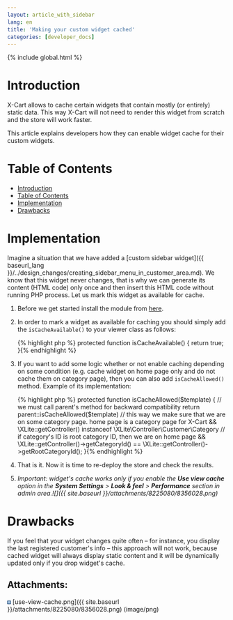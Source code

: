 ```yaml
---
layout: article_with_sidebar
lang: en
title: 'Making your custom widget cached'
categories: [developer_docs]
---
```


{% include global.html %}

# Introduction

X-Cart allows to cache certain widgets that contain mostly (or entirely) static data. This way X-Cart will not need to render this widget from scratch and the store will work faster.

This article explains developers how they can enable widget cache for their custom widgets.

# Table of Contents

*   [Introduction](#introduction)
*   [Table of Contents](#table-of-contents)
*   [Implementation](#implementation)
*   [Drawbacks](#drawbacks)

# Implementation

Imagine a situation that we have added a [custom sidebar widget]({{ baseurl_lang }}/../design_changes/creating_sidebar_menu_in_customer_area.md). We know that this widget never changes, that is why we can generate its content (HTML code) only once and then insert this HTML code without running PHP process. Let us mark this widget as available for cache.

1.  Before we get started install the module from [here](Creating-sidebar-menu-in-customer-area_7505759.html#Creatingsidebarmenuincustomerarea-Modulepack).
2.  In order to mark a widget as available for caching you should simply add the `isCacheAvailable()` to your viewer class as follows:

    {% highlight php %}    protected function isCacheAvailable()
        {
            return true;
        }{% endhighlight %}
3.  If you want to add some logic whether or not enable caching depending on some condition (e.g. cache widget on home page only and do not cache them on category page), then you can also add `isCacheAllowed()` method. Example of its implementation: 

    {% highlight php %}    protected function isCacheAllowed($template)
        {
    			// we must call parent's method for backward compatibility
            return parent::isCacheAllowed($template) 
    			// this way we make sure that we are on some category page. home page is a category page for X-Cart
                && \XLite::getController() instanceof \XLite\Controller\Customer\Category 
    			// if category's ID is root category ID, then we are on home page
                && \XLite::getController()->getCategoryId() == \XLite::getController()->getRootCategoryId();
        }{% endhighlight %}
4.  That is it. Now it is time to re-deploy the store and check the results.
5.  _Important: widget's cache works only if you enable the **Use view cache** option in the **System Settings** > **Look & feel** > **Performance** section in admin area.![]({{ site.baseurl }}/attachments/8225080/8356028.png)_

# Drawbacks

If you feel that your widget changes quite often – for instance, you display the last registered customer's info – this approach will not work, because cached widget will always display static content and it will be dynamically updated only if you drop widget's cache.

## Attachments:

![](images/icons/bullet_blue.gif) [use-view-cache.png]({{ site.baseurl }}/attachments/8225080/8356028.png) (image/png)